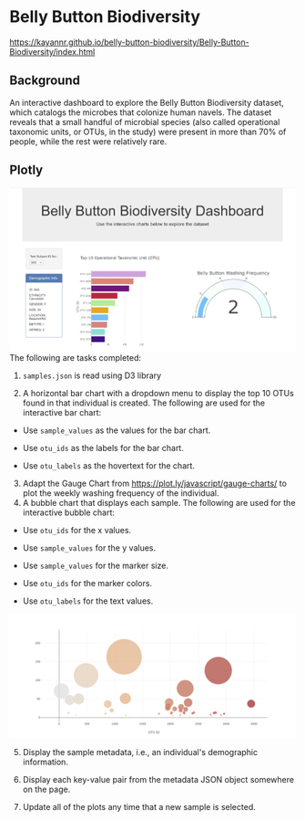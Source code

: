 # Belly Button Biodiversity

https://kayannr.github.io/belly-button-biodiversity/Belly-Button-Biodiversity/index.html

## Background
An interactive dashboard to explore the Belly Button Biodiversity dataset, which catalogs the microbes that colonize human navels. The dataset reveals that a small handful of microbial species (also called operational taxonomic units, or OTUs, in the study) were present in more than 70% of people, while the rest were relatively rare.

## Plotly
 ![bar Chart](Belly-Button-Biodiversity/Images/1.PNG)
The following are tasks completed: 
1.  `samples.json` is read using D3 library

2. A horizontal bar chart with a dropdown menu to display the top 10 OTUs found in that individual is created. The following are used for the interactive bar chart: 

* Use `sample_values` as the values for the bar chart.

* Use `otu_ids` as the labels for the bar chart.

* Use `otu_labels` as the hovertext for the chart.
3. Adapt the Gauge Chart from <https://plot.ly/javascript/gauge-charts/> to plot the weekly washing frequency of the individual.
4. A bubble chart that displays each sample. The following are used for the interactive bubble chart: 

* Use `otu_ids` for the x values.

* Use `sample_values` for the y values.

* Use `sample_values` for the marker size.

* Use `otu_ids` for the marker colors.

* Use `otu_labels` for the text values.

![Bubble Chart](Belly-Button-Biodiversity/Images/2.PNG)

5. Display the sample metadata, i.e., an individual's demographic information.

6. Display each key-value pair from the metadata JSON object somewhere on the page.

7. Update all of the plots any time that a new sample is selected.

